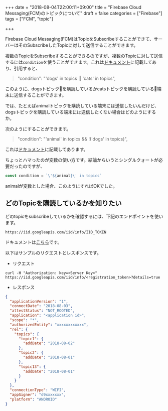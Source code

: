 +++
date = "2018-08-04T22:00:11+09:00"
title = "Firebase Cloud Messaging(FCM)のトピックについて"
draft = false
categories = ["Firebase"]
tags = ["FCM", "topic"]

+++

Firebase Cloud Messaging(FCM)はTopicをSubscribeすることができて、サーバーはそのSubscribeしたTopicに対して送信することができます。

複数のTopicをSubscribeすることができるのですが、複数のTopicに対して送信するには`condition`を使うことができます。これは[ドキュメント](https://firebase.google.com/docs/cloud-messaging/android/topic-messaging)に記載してあり、引用すると、

> "condition": "'dogs' in topics || 'cats' in topics",

このように、dogsトピックを購読しているかcatsトピックを購読している端末に送信することができます。

では、たとえばanimalトピックを購読している端末には送信したいんだけど、dogsトピックを購読している端末には送信したくない場合はどのようにするか。

次のようにすることができます。

> "condition": "'animal' in topics && !('dogs' in topics)",

これは[ドキュメント](https://firebase.google.com/docs/cloud-messaging/android/topic-messaging)に記載してあります。


ちょっとハマったのが変数の使い方です。結論からいうとシングルクォートが必要だったのですが、

```typescript
const condition = `\'${animal}\' in topics`
```

animalが変数とした場合、このようにすればOKでした。

## どのTopicを購読しているかを知りたい

どのtopicをsubscribeしているかを確認するには、下記のエンドポイントを使います。

```
https://iid.googleapis.com/iid/info/IID_TOKEN
```
ドキュメントは[こちら](https://developers.google.com/instance-id/reference/server#get_information_about_app_instances
)です。


以下はサンプルのリクエストとレスポンスです。

- リクエスト

```shell
curl -H "Authorization: key=<Server Key>" https://iid.googleapis.com/iid/info/<registration_token>?details=true
```

- レスポンス

```json
{
  "applicationVersion": "1",
  "connectDate": "2018-08-03",
  "attestStatus": "NOT_ROOTED",
  "application": "<application id>",
  "scope": "*",
  "authorizedEntity": "xxxxxxxxxxxx",
  "rel": {
    "topics": {
      "topic1": {
        "addDate": "2018-08-02"
      },
      "topic2": {
        "addDate": "2018-08-01"
      },
      "topic13": {
        "addDate": "2018-08-01"
      }
    }
  },
  "connectionType": "WIFI",
  "appSigner": "d9xxxxxxx",
  "platform": "ANDROID"
}
```

